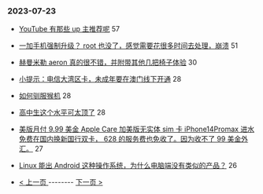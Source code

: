 ### 2023-07-23 
- [YouTube 有那些 up 主推荐呢](https://www.v2ex.com/t/958926) 57
- [一加手机强制升级？ root 也没了，感觉需要花很多时间去处理，崩溃](https://www.v2ex.com/t/958901) 51
- [赫曼米勒 aeron 真的很不错，并附带其他几把椅子体验](https://www.v2ex.com/t/958888) 30
- [小提示：电信大湾区卡，未成年要在澳门线下开通](https://www.v2ex.com/t/958890) 28
- [如何驯服猴机](https://www.v2ex.com/t/958902) 28
- [高中生这个水平可太顶了](https://www.v2ex.com/t/958933) 28
- [美版月付 9.99 美金 Apple Care 加美版无实体 sim 卡 iPhone14Promax 进水免费在国内换新国行双卡， 628 的服务费也免收了。因为收不了 99 美金外汇。](https://www.v2ex.com/t/958859) 27
- [Linux 能出 Android 这种操作系统，为什么电脑端没有类似的产品？](https://www.v2ex.com/t/958861) 26 

- [ < 上一页 ](https://github.com/able8/v2ex-hot-record/blob/master/2023-07-22.md) -------- [ 下一页 > ](https://github.com/able8/v2ex-hot-record/blob/master/2023-07-24.md)